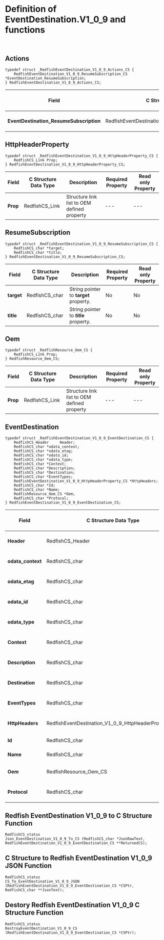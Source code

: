 # Definition of EventDestination.V1_0_9 and functions<br><br>

## Actions
    typedef struct _RedfishEventDestination_V1_0_9_Actions_CS {
        RedfishEventDestination_V1_0_9_ResumeSubscription_CS *EventDestination_ResumeSubscription;
    } RedfishEventDestination_V1_0_9_Actions_CS;

|Field |C Structure Data Type|Description |Required Property|Read only Property
| ---  | --- | --- | --- | ---
|**EventDestination_ResumeSubscription**|RedfishEventDestination_V1_0_9_ResumeSubscription_CS| Structure points to **#EventDestination.ResumeSubscription** property.| No| No


## HttpHeaderProperty
    typedef struct _RedfishEventDestination_V1_0_9_HttpHeaderProperty_CS {
        RedfishCS_Link Prop;
    } RedfishEventDestination_V1_0_9_HttpHeaderProperty_CS;

|Field |C Structure Data Type|Description |Required Property|Read only Property
| ---  | --- | --- | --- | ---
|**Prop**|RedfishCS_Link| Structure link list to OEM defined property| ---| ---


## ResumeSubscription
    typedef struct _RedfishEventDestination_V1_0_9_ResumeSubscription_CS {
        RedfishCS_char *target;
        RedfishCS_char *title;
    } RedfishEventDestination_V1_0_9_ResumeSubscription_CS;

|Field |C Structure Data Type|Description |Required Property|Read only Property
| ---  | --- | --- | --- | ---
|**target**|RedfishCS_char| String pointer to **target** property.| No| No
|**title**|RedfishCS_char| String pointer to **title** property.| No| No


## Oem
    typedef struct _RedfishResource_Oem_CS {
        RedfishCS_Link Prop;
    } RedfishResource_Oem_CS;

|Field |C Structure Data Type|Description |Required Property|Read only Property
| ---  | --- | --- | --- | ---
|**Prop**|RedfishCS_Link| Structure link list to OEM defined property| ---| ---


## EventDestination
    typedef struct _RedfishEventDestination_V1_0_9_EventDestination_CS {
        RedfishCS_Header     Header;
        RedfishCS_char *odata_context;
        RedfishCS_char *odata_etag;
        RedfishCS_char *odata_id;
        RedfishCS_char *odata_type;
        RedfishCS_char *Context;
        RedfishCS_char *Description;
        RedfishCS_char *Destination;
        RedfishCS_char *EventTypes;
        RedfishEventDestination_V1_0_9_HttpHeaderProperty_CS *HttpHeaders;
        RedfishCS_char *Id;
        RedfishCS_char *Name;
        RedfishResource_Oem_CS *Oem;
        RedfishCS_char *Protocol;
    } RedfishEventDestination_V1_0_9_EventDestination_CS;

|Field |C Structure Data Type|Description |Required Property|Read only Property
| ---  | --- | --- | --- | ---
|**Header**|RedfishCS_Header|Redfish C structure header|---|---
|**odata_context**|RedfishCS_char| String pointer to **@odata.context** property.| No| No
|**odata_etag**|RedfishCS_char| String pointer to **@odata.etag** property.| No| No
|**odata_id**|RedfishCS_char| String pointer to **@odata.id** property.| Yes| No
|**odata_type**|RedfishCS_char| String pointer to **@odata.type** property.| Yes| No
|**Context**|RedfishCS_char| String pointer to **Context** property.| Yes| No
|**Description**|RedfishCS_char| String pointer to **Description** property.| No| Yes
|**Destination**|RedfishCS_char| String pointer to **Destination** property.| No| Yes
|**EventTypes**|RedfishCS_char| String pointer to **EventTypes** property.| No| Yes
|**HttpHeaders**|RedfishEventDestination_V1_0_9_HttpHeaderProperty_CS| Structure points to **HttpHeaders** property.| No| No
|**Id**|RedfishCS_char| String pointer to **Id** property.| Yes| Yes
|**Name**|RedfishCS_char| String pointer to **Name** property.| Yes| Yes
|**Oem**|RedfishResource_Oem_CS| Structure points to **Oem** property.| No| No
|**Protocol**|RedfishCS_char| String pointer to **Protocol** property.| No| Yes
## Redfish EventDestination V1_0_9 to C Structure Function
    RedfishCS_status
    Json_EventDestination_V1_0_9_To_CS (RedfishCS_char *JsonRawText, RedfishEventDestination_V1_0_9_EventDestination_CS **ReturnedCS);

## C Structure to Redfish EventDestination V1_0_9 JSON Function
    RedfishCS_status
    CS_To_EventDestination_V1_0_9_JSON (RedfishEventDestination_V1_0_9_EventDestination_CS *CSPtr, RedfishCS_char **JsonText);

## Destory Redfish EventDestination V1_0_9 C Structure Function
    RedfishCS_status
    DestroyEventDestination_V1_0_9_CS (RedfishEventDestination_V1_0_9_EventDestination_CS *CSPtr);

